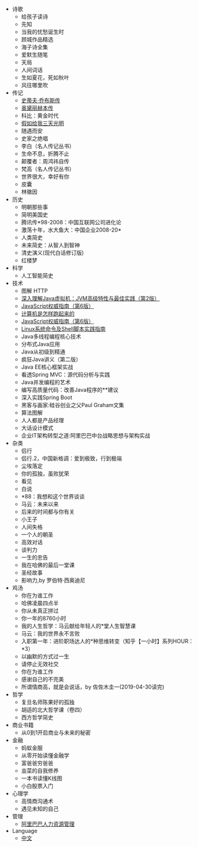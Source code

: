 * 诗歌
    * 给孩子读诗
    * 先知
    * 当我的忧愁诞生时
    * 顾城作品精选
    * 海子诗全集
    * 爱默生随笔
    * 天局
    * 人间词话
    * 生如夏花，死如秋叶
    * 风往哪里吹
* 传记
    * [史蒂夫·乔布斯传](person/史蒂夫·乔布斯传.md)
    * [奥黛丽赫本传](person/奥黛丽赫本传.md)
    * 科比：黄金时代
    * [假如给我三天光明](person/假如给我三天光明.md)
    * 随遇而安
    * 史家之绝唱
    * 李白（名人传记丛书）
    * 生命不息，折腾不止
    * 颠覆者：周鸿祎自传
    * 梵高（名人传记丛书）
    * 世界很大，幸好有你
    * 皮囊
    * 林徽因
* 历史
    * 明朝那些事
    * 简明美国史
    * 腾讯传*98-2008：中国互联网公司进化论
    * 激荡十年，水大鱼大：中国企业2008-20*
    * 人类简史
    * 未来简史：从智人到智神
    * 清史演义(现代白话修订版)
    * 红楼梦
* 科学
    * 人工智能简史
* 技术
    * 图解 HTTP
    * [深入理解Java虚拟机：JVM高级特性与最佳实践（第2版）](technology/深入理解Java虚拟机：JVM高级特性与最佳实践（第2版）.md)
    * [JavaScript权威指南（第6版）](technology/JavaScript权威指南（第6版）.md)
    * [计算机是怎样跑起来的](technology/计算机是怎样跑起来的.md)
    * [JavaScript权威指南（第6版）](technology/JavaScript权威指南（第6版）.md)
    * [Linux系统命令及Shell脚本实践指南](technology/Linux系统命令及Shell脚本实践指南.md)
    * Java多线程编程核心技术
    * 分布式Java应用
    * Java从初级到精通
    * 疯狂Java讲义（第二版）
    * Java EE核心框架实战
    * 看透Spring MVC：源代码分析与实践
    * Java并发编程的艺术
    * 编写高质量代码：改善Java程序的**建议
    * 深入实践Spring Boot
    * 黑客与画家:硅谷创业之父Paul Graham文集
    * 算法图解
    * 人人都是产品经理
    * 大话设计模式
    * 企业IT架构转型之道:阿里巴巴中台战略思想与架构实战
* 杂类
    * 侣行
    * 侣行.2，中国新格调：爱到极致，行到极端
    * 尘埃落定
    * 你的孤独，虽败犹荣
    * 看见
    * 白说
    * *88：我想和这个世界谈谈
    * 马云：未来以来
    * 后来的时间都与你有关
    * 小王子
    * 人间失格
    * 一个人的朝圣
    * 高效对话
    * 谈判力
    * 一生的忠告
    * 我在哈佛的最后一堂课
    * 圣经故事
    * 影响力,by 罗伯特·西奥迪尼
* 鸡汤
    * 你在为谁工作
    * 哈佛凌晨四点半
    * 你从未真正拼过
    * 你一年的8760小时
    * 我的人生哲学：马云献给年轻人的*堂人生智慧课
    * 马云：我的世界永不言败
    * 入职第一年：进阶职场达人的*种思维转变（知乎【一小时】系列HOUR：*3）
    * 以幽默的方式过一生
    * 请停止无效社交
    * 你在为谁工作
    * 感谢自己的不完美
    * 所谓情商高，就是会说话，by 佐佐木圭一(2019-04-30读完)
* 哲学
    * 复旦名师陈果好的孤独
    * 胡适的北大哲学课（卷四）
    * 西方哲学简史
* 商业书籍
    * 从0到1开启商业与未来的秘密
* 金融
    * 蚂蚁金服
    * 从零开始读懂金融学
    * 富爸爸穷爸爸
    * 韭菜的自我修养
    * 一本书读懂K线图
    * 小白股票入门
* 心理学
    * 高情商沟通术
    * 遇见未知的自己
* 管理
    * [阿里巴巴人力资源管理](manage/阿里巴巴人力资源管理.md)
* Language
    * [中文](/)